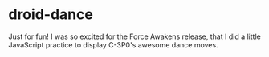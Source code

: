 # droid-dance
Just for fun! I was so excited for the Force Awakens release, that I did a little JavaScript practice to display C-3P0's awesome dance moves.
